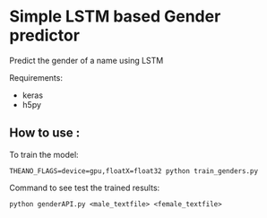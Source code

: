 # Simple LSTM based Gender predictor 
Predict the gender of a name using LSTM

Requirements:
* keras
* h5py

## How to use :

To train the model:

`THEANO_FLAGS=device=gpu,floatX=float32 python train_genders.py`

Command to see test the trained results:

`python genderAPI.py <male_textfile> <female_textfile>` 
